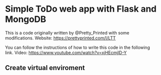# Simple ToDo web app with Flask and MongoDB

This is a code originally written by @Pretty_Printed with some modifications.
Website: https://prettyprinted.com/l/LTT

You can follow the instructions of how to write this code in the following link.
Video: https://www.youtube.com/watch?v=xjHEcmjlD-Y

## Create virtual enviroment

